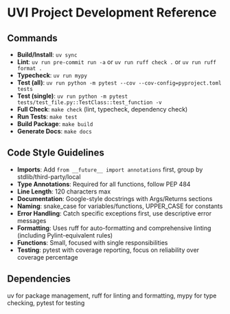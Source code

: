 # UVI Project Development Reference

## Commands

- **Build/Install**: `uv sync`
- **Lint**: `uv run pre-commit run -a` or `uv run ruff check .` or `uv run ruff format .`
- **Typecheck**: `uv run mypy`
- **Test (all)**: `uv run python -m pytest --cov --cov-config=pyproject.toml tests`
- **Test (single)**: `uv run python -m pytest tests/test_file.py::TestClass::test_function -v`
- **Full Check**: `make check` (lint, typecheck, dependency check)
- **Run Tests**: `make test`
- **Build Package**: `make build`
- **Generate Docs**: `make docs`

## Code Style Guidelines

- **Imports**: Add `from __future__ import annotations` first, group by stdlib/third-party/local
- **Type Annotations**: Required for all functions, follow PEP 484
- **Line Length**: 120 characters max
- **Documentation**: Google-style docstrings with Args/Returns sections
- **Naming**: snake_case for variables/functions, UPPER_CASE for constants
- **Error Handling**: Catch specific exceptions first, use descriptive error messages
- **Formatting**: Uses ruff for auto-formatting and comprehensive linting (including Pylint-equivalent rules)
- **Functions**: Small, focused with single responsibilities
- **Testing**: pytest with coverage reporting, focus on reliability over coverage percentage

## Dependencies

uv for package management, ruff for linting and formatting, mypy for type checking, pytest for testing
